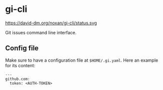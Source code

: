# gi-cli

https://david-dm.org/noxan/gi-cli/status.svg

Git issues command line interface.

## Config file

Make sure to have a configuration file at `$HOME/.gi.yaml`. Here an example for its content:

    ---
    github.com:
      token: <AUTH-TOKEN>
